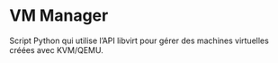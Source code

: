 # VM Manager
 Script Python qui utilise l’API libvirt pour gérer des machines virtuelles créées avec KVM/QEMU.
